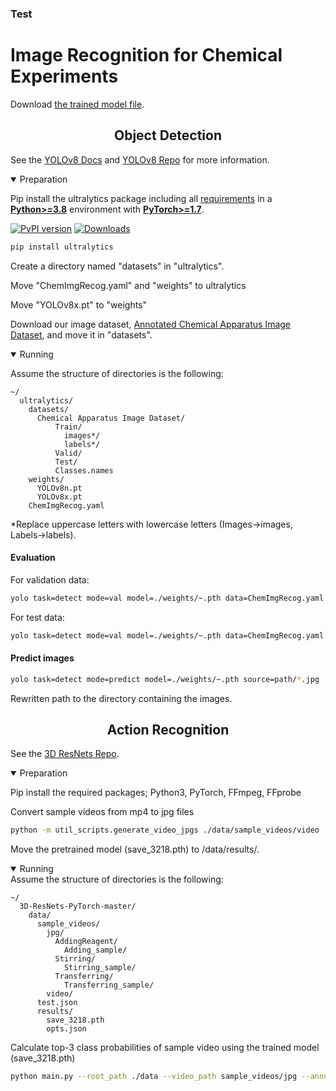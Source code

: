 ### Test
# Image Recognition for Chemical Experiments

Download [the trained model file](https://drive.google.com/drive/folders/11rnudTBXG4axoF9jx2BLnaM7z9wptjEH?usp=drive_link).

## <div align="center">Object Detection</div>
See the [YOLOv8 Docs](https://docs.ultralytics.com) and [YOLOv8 Repo](https://github.com/ultralytics/ultralytics) for more information.

<details open>
<summary>Preparation</summary>

Pip install the ultralytics package including all [requirements](https://github.com/ultralytics/ultralytics/blob/main/requirements.txt) in a [**Python>=3.8**](https://www.python.org/) environment with [**PyTorch>=1.7**](https://pytorch.org/get-started/locally/).

[![PyPI version](https://badge.fury.io/py/ultralytics.svg)](https://badge.fury.io/py/ultralytics) [![Downloads](https://static.pepy.tech/badge/ultralytics)](https://pepy.tech/project/ultralytics)

```bash
pip install ultralytics
```
Create a directory named "datasets" in "ultralytics".

Move "ChemImgRecog.yaml" and "weights" to ultralytics

Move "YOLOv8x.pt" to "weights"

Download our image dataset, [Annotated Chemical Apparatus Image Dataset](https://data.mendeley.com/datasets/8p2hvgdvpn/1), and move it in "datasets".

</details>

<details open>
<summary>Running</summary>

Assume the structure of directories is the following:

```misc
~/
  ultralytics/
    datasets/
      Chemical Apparatus Image Dataset/
          Train/
            images*/
            labels*/
          Valid/
          Test/
          Classes.names
    weights/
      YOLOv8n.pt
      YOLOv8x.pt
    ChemImgRecog.yaml
```

*Replace uppercase letters with lowercase letters (Images→images, Labels→labels).

#### Evaluation
For validation data:
```bash
yolo task=detect mode=val model=./weights/~.pth data=ChemImgRecog.yaml
```
For test data:
```bash
yolo task=detect mode=val model=./weights/~.pth data=ChemImgRecog.yaml split=test
```
#### Predict images
```bash
yolo task=detect mode=predict model=./weights/~.pth source=path/*.jpg
```
Rewritten path to the directory containing the images.

## <div align="center">Action Recognition</div>
See the [3D ResNets Repo](https://github.com/kenshohara/3D-ResNets-PyTorch).

<details open>
<summary>Preparation</summary>

Pip install the required packages; Python3, PyTorch, FFmpeg, FFprobe

Convert sample videos from mp4 to jpg files 

```bash
python -m util_scripts.generate_video_jpgs ./data/sample_videos/video ./data/sample_videos/jpg/ kinetics
```

Move the pretrained model (save_3218.pth) to /data/results/.

</details>

<details open>
<summary>Running</summary>
Assume the structure of directories is the following:

```misc
~/
  3D-ResNets-PyTorch-master/
    data/
      sample_videos/
        jpg/
          AddingReagent/
            Adding_sample/
          Stirring/
            Stirring_sample/
          Transferring/
            Transferring_sample/
        video/
      test.json
      results/
        save_3218.pth
        opts.json
```

Calculate top-3 class probabilities of sample video using the trained model (save_3218.pth)

```bash
python main.py --root_path ./data --video_path sample_videos/jpg --annotation_path test.json --result_path results --dataset ucf101 --resume_path results/save_3218.pth --model_depth 34 --n_classes 3 --n_threads 4 --no_train --no_val --inference --output_topk 3 --inference_batch_size 1 --no_cuda
```
